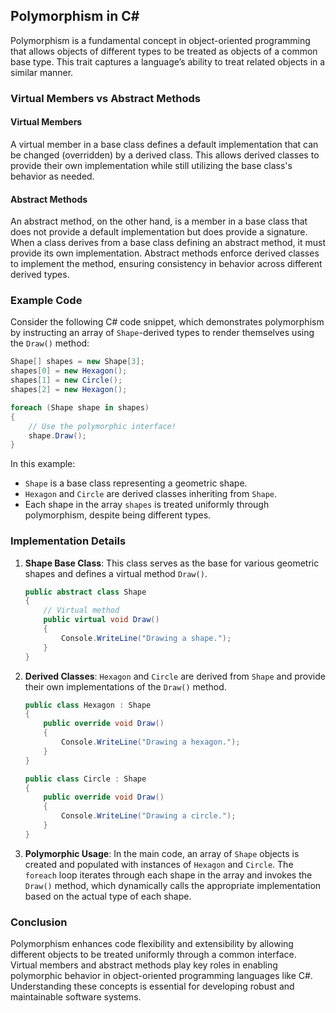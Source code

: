 ## Polymorphism in C#

Polymorphism is a fundamental concept in object-oriented programming that allows objects of different types to be treated as objects of a common base type. This trait captures a language’s ability to treat related objects in a similar manner.

### Virtual Members vs Abstract Methods

#### Virtual Members
A virtual member in a base class defines a default implementation that can be changed (overridden) by a derived class. This allows derived classes to provide their own implementation while still utilizing the base class's behavior as needed.

#### Abstract Methods
An abstract method, on the other hand, is a member in a base class that does not provide a default implementation but does provide a signature. When a class derives from a base class defining an abstract method, it must provide its own implementation. Abstract methods enforce derived classes to implement the method, ensuring consistency in behavior across different derived types.

### Example Code

Consider the following C# code snippet, which demonstrates polymorphism by instructing an array of `Shape`-derived types to render themselves using the `Draw()` method:

```csharp
Shape[] shapes = new Shape[3];
shapes[0] = new Hexagon();
shapes[1] = new Circle();
shapes[2] = new Hexagon();

foreach (Shape shape in shapes)
{
    // Use the polymorphic interface!
    shape.Draw();
}
```

In this example:
- `Shape` is a base class representing a geometric shape.
- `Hexagon` and `Circle` are derived classes inheriting from `Shape`.
- Each shape in the array `shapes` is treated uniformly through polymorphism, despite being different types.

### Implementation Details

1. **Shape Base Class**: This class serves as the base for various geometric shapes and defines a virtual method `Draw()`.
   
   ```csharp
   public abstract class Shape
   {
       // Virtual method
       public virtual void Draw()
       {
           Console.WriteLine("Drawing a shape.");
       }
   }
   ```

2. **Derived Classes**: `Hexagon` and `Circle` are derived from `Shape` and provide their own implementations of the `Draw()` method.
   
   ```csharp
   public class Hexagon : Shape
   {
       public override void Draw()
       {
           Console.WriteLine("Drawing a hexagon.");
       }
   }

   public class Circle : Shape
   {
       public override void Draw()
       {
           Console.WriteLine("Drawing a circle.");
       }
   }
   ```

3. **Polymorphic Usage**: In the main code, an array of `Shape` objects is created and populated with instances of `Hexagon` and `Circle`. The `foreach` loop iterates through each shape in the array and invokes the `Draw()` method, which dynamically calls the appropriate implementation based on the actual type of each shape.

### Conclusion

Polymorphism enhances code flexibility and extensibility by allowing different objects to be treated uniformly through a common interface. Virtual members and abstract methods play key roles in enabling polymorphic behavior in object-oriented programming languages like C#. Understanding these concepts is essential for developing robust and maintainable software systems.
